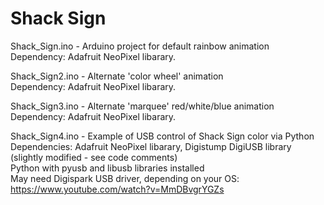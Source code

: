 # Shack Sign

Shack_Sign.ino - Arduino project for default rainbow animation<br>
Dependency: Adafruit NeoPixel libarary.

Shack_Sign2.ino - Alternate 'color wheel' animation<br>
Dependency: Adafruit NeoPixel libarary.

Shack_Sign3.ino - Alternate 'marquee' red/white/blue animation<br>
Dependency: Adafruit NeoPixel libarary.

Shack_Sign4.ino - Example of USB control of Shack Sign color via Python<br>
Dependencies: Adafruit NeoPixel libarary, Digistump DigiUSB library (slightly modified - see code comments)<br>
              Python with pyusb and libusb libraries installed<br>
              May need Digispark USB driver, depending on your OS: https://www.youtube.com/watch?v=MmDBvgrYGZs
